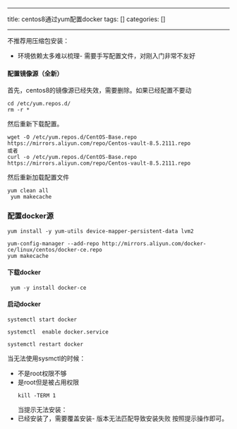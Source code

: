 
--- 
title:  centos8通过yum配置docker 
tags: []
categories: [] 

---
不推荐用压缩包安装：
- 环境依赖太多难以梳理- 需要手写配置文件，对刚入门非常不友好
#### 配置镜像源（全新）

首先，centos8的镜像源已经失效，需要删除。如果已经配置不要动

```
cd /etc/yum.repos.d/
rm -r *

```

然后重新下载配置。

```
wget -O /etc/yum.repos.d/CentOS-Base.repo https://mirrors.aliyun.com/repo/Centos-vault-8.5.2111.repo
或者
curl -o /etc/yum.repos.d/CentOS-Base.repo https://mirrors.aliyun.com/repo/Centos-vault-8.5.2111.repo

```

然后重新加载配置文件

```
yum clean all
 yum makecache

```

### 配置docker源

```
yum install -y yum-utils device-mapper-persistent-data lvm2

yum-config-manager --add-repo http://mirrors.aliyun.com/docker-ce/linux/centos/docker-ce.repo
yum makecache

```

#### 下载docker

```
 yum -y install docker-ce

```

#### 启动docker

```
systemctl start docker

systemctl  enable docker.service

systemctl restart docker

```

当无法使用sysmctl的时候：
-  不是root权限不够 <li> 是root但是被占用权限 <pre><code>kill -TERM 1
</code></pre> </li>
当提示无法安装：
- 已经安装了，需要覆盖安装- 版本无法匹配导致安装失败
按照提示操作即可。
